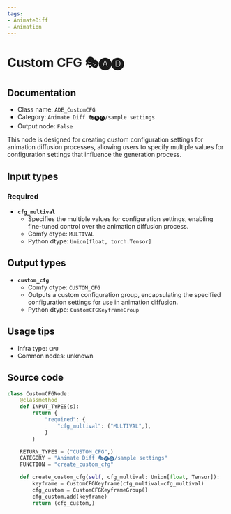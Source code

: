 ```yaml
---
tags:
- AnimateDiff
- Animation
---
```


# Custom CFG 🎭🅐🅓
## Documentation
- Class name: `ADE_CustomCFG`
- Category: `Animate Diff 🎭🅐🅓/sample settings`
- Output node: `False`

This node is designed for creating custom configuration settings for animation diffusion processes, allowing users to specify multiple values for configuration settings that influence the generation process.
## Input types
### Required
- **`cfg_multival`**
    - Specifies the multiple values for configuration settings, enabling fine-tuned control over the animation diffusion process.
    - Comfy dtype: `MULTIVAL`
    - Python dtype: `Union[float, torch.Tensor]`
## Output types
- **`custom_cfg`**
    - Comfy dtype: `CUSTOM_CFG`
    - Outputs a custom configuration group, encapsulating the specified configuration settings for use in animation diffusion.
    - Python dtype: `CustomCFGKeyframeGroup`
## Usage tips
- Infra type: `CPU`
- Common nodes: unknown


## Source code
```python
class CustomCFGNode:
    @classmethod
    def INPUT_TYPES(s):
        return {
            "required": {
                "cfg_multival": ("MULTIVAL",),
            }
        }

    RETURN_TYPES = ("CUSTOM_CFG",)
    CATEGORY = "Animate Diff 🎭🅐🅓/sample settings"
    FUNCTION = "create_custom_cfg"

    def create_custom_cfg(self, cfg_multival: Union[float, Tensor]):
        keyframe = CustomCFGKeyframe(cfg_multival=cfg_multival)
        cfg_custom = CustomCFGKeyframeGroup()
        cfg_custom.add(keyframe)
        return (cfg_custom,)

```
